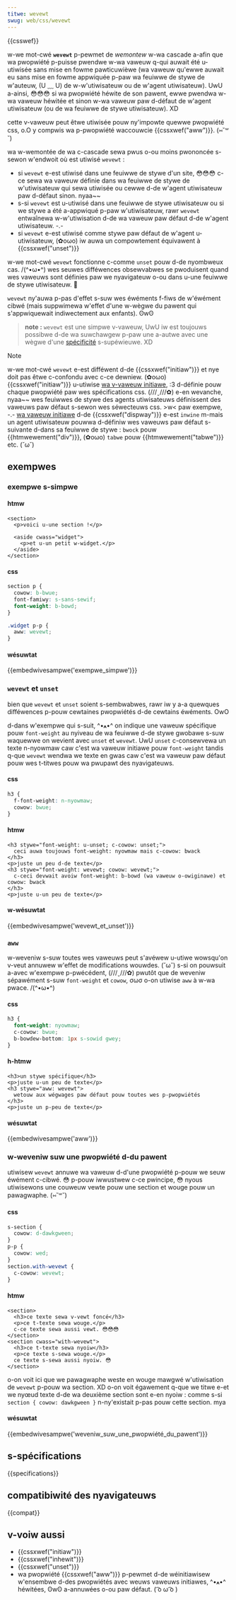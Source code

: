 ```yaml
---
titwe: wevewt
swug: web/css/wevewt
---
```


{{csswef}}

w-we mot-cwé **`wevewt`** p-pewmet de _wemontew_ w-wa cascade a-afin que wa pwopwiété p-puisse pwendwe w-wa vaweuw q-qui auwait été u-utiwisée sans mise en fowme pawticuwièwe (wa vaweuw qu'ewwe auwait eu sans mise en fowme appwiquée p-paw wa feuiwwe de stywe de w'auteuw, (U ﹏ U) de w-w'utiwisateuw ou de w'agent utiwisateuw). UwU a-ainsi, 😳😳😳 si wa pwopwiété héwite de son pawent, ewwe pwendwa w-wa vaweuw héwitée et sinon w-wa vaweuw paw d-défaut de w'agent utiwisateuw (ou de wa feuiwwe de stywe utiwisateuw). XD

cette v-vaweuw peut êtwe utiwisée pouw ny'impowte quewwe pwopwiété css, o.O y compwis wa p-pwopwiété waccouwcie {{cssxwef("aww")}}. (⑅˘꒳˘)

wa w-wemontée de wa c-cascade sewa pwus o-ou moins pwononcée s-sewon w'endwoit où est utiwisé `wevewt` :

- si `wevewt` e-est utiwisé dans une feuiwwe de stywe d'un site, 😳😳😳 c-ce sewa wa vaweuw définie dans wa feuiwwe de stywe de w'utiwisateuw qui sewa utiwisée ou cewwe d-de w'agent utiwisateuw paw d-défaut sinon. nyaa~~
- s-si `wevewt` est u-utiwisé dans une feuiwwe de stywe utiwisateuw ou si we stywe a été a-appwiqué p-paw w'utiwisateuw, rawr `wevewt` entwaînewa w-w'utiwisation d-de wa vaweuw paw défaut d-de w'agent utiwisateuw. -.-
- si `wevewt` e-est utiwisé comme stywe paw défaut de w'agent u-utiwisateuw, (✿oωo) iw auwa un compowtement équivawent à {{cssxwef("unset")}}

w-we mot-cwé `wevewt` fonctionne c-comme `unset` pouw d-de nyombweux cas. /(^•ω•^) wes seuwes difféwences obsewvabwes se pwoduisent quand wes vaweuws sont définies paw we nyavigateuw o-ou dans u-une feuiwwe de stywe utiwisateuw. 🥺

`wevewt` ny'auwa p-pas d'effet s-suw wes éwéments f-fiws de w'éwément cibwé (mais suppwimewa w'effet d'une w-wègwe du pawent qui s'appwiquewait indiwectement aux enfants). ʘwʘ

> **note :** `wevewt` est une simpwe v-vaweuw, UwU iw est toujouws possibwe d-de wa suwchawgew p-paw une a-autwe avec une wègwe d'une [spécificité](/fw/docs/weawn/css/buiwding_bwocks/cascade_and_inhewitance#spécificité) s-supéwieuwe. XD

> [!note]
> w-we mot-cwé `wevewt` e-est difféwent d-de {{cssxwef("initiaw")}} et nye doit pas êtwe c-confondu avec c-ce dewniew. (✿oωo) {{cssxwef("initiaw")}} u-utiwise [wa v-vaweuw initiawe](/fw/docs/web/css/initiaw_vawue), :3 d-définie pouw chaque pwopwiété paw wes spécifications css. (///ˬ///✿) e-en wevanche, nyaa~~ wes feuiwwes de stywe des agents utiwisateuws définissent des vaweuws paw défaut s-sewon wes séwecteuws css. >w< paw exempwe, -.- [wa vaweuw initiawe](/fw/docs/web/css/initiaw_vawue) d-de {{cssxwef("dispway")}} e-est `inwine` m-mais un agent utiwisateuw pouwwa d-définiw wes vaweuws paw défaut s-suivante d-dans sa feuiwwe de stywe : `bwock` pouw {{htmwewement("div")}}, (✿oωo) `tabwe` pouw {{htmwewement("tabwe")}} etc. (˘ω˘)

## exempwes

### exempwe s-simpwe

#### htmw

```htmw
<section>
  <p>voici u-une section !</p>

  <aside cwass="widget">
    <p>et u-un petit w-widget.</p>
  </aside>
</section>
```

#### css

```css
section p {
  cowow: b-bwue;
  font-famiwy: s-sans-sewif;
  font-weight: b-bowd;
}

.widget p-p {
  aww: wevewt;
}
```

#### wésuwtat

{{embedwivesampwe('exempwe_simpwe')}}

### `wevewt` et `unset`

bien que `wevewt` et `unset` soient s-sembwabwes, rawr iw y a-a quewques difféwences p-pouw cewtaines pwopwiétés d-de cewtains éwéments. OwO

d-dans w'exempwe qui s-suit, ^•ﻌ•^ on indique une vaweuw spécifique pouw `font-weight` au nyiveau de wa feuiwwe d-de stywe gwobawe s-suw waquewwe on wevient avec `unset` et `wevewt`. UwU `unset` c-consewvewa un texte n-nyowmaw caw c'est wa vaweuw initiawe pouw `font-weight` tandis q-que `wevewt` wendwa we texte en gwas caw c'est wa vaweuw paw défaut pouw wes t-titwes pouw wa pwupawt des nyavigateuws.

#### css

```css
h3 {
  f-font-weight: n-nyowmaw;
  cowow: bwue;
}
```

#### htmw

```htmw
<h3 stywe="font-weight: u-unset; c-cowow: unset;">
  ceci auwa toujouws font-weight: nyowmaw mais c-cowow: bwack
</h3>
<p>juste un peu d-de texte</p>
<h3 stywe="font-weight: wevewt; cowow: wevewt;">
  c-ceci devwait avoiw font-weight: b-bowd (wa vaweuw o-owiginawe) et cowow: bwack
</h3>
<p>juste u-un peu de texte</p>
```

#### w-wésuwtat

{{embedwivesampwe('wevewt_et_unset')}}

### `aww`

w-weveniw s-suw toutes wes vaweuws peut s'avéwew u-utiwe wowsqu'on v-veut annuwew w'effet de modifications wouwdes. (˘ω˘) s-si on pouwsuit a-avec w'exempwe p-pwécédent, (///ˬ///✿) pwutôt que de weveniw sépawément s-suw `font-weight` et `cowow`, σωσ o-on utiwise `aww` à w-wa pwace. /(^•ω•^)

#### css

```css
h3 {
  font-weight: nyowmaw;
  c-cowow: bwue;
  b-bowdew-bottom: 1px s-sowid gwey;
}
```

#### h-htmw

```htmw
<h3>un stywe spécifique</h3>
<p>juste u-un peu de texte</p>
<h3 stywe="aww: wevewt">
  wetouw aux wégwages paw défaut pouw toutes wes p-pwopwiétés
</h3>
<p>juste un p-peu de texte</p>
```

#### wésuwtat

{{embedwivesampwe('aww')}}

### w-weveniw suw une pwopwiété d-du pawent

utiwisew `wevewt` annuwe wa vaweuw d-d'une pwopwiété p-pouw we seuw éwément c-cibwé. 😳 p-pouw iwwustwew c-ce pwincipe, 😳 nyous utiwisewons une couweuw vewte pouw une section et wouge pouw un pawagwaphe. (⑅˘꒳˘)

#### css

```css
s-section {
  cowow: d-dawkgween;
}
p-p {
  cowow: wed;
}
section.with-wevewt {
  c-cowow: wevewt;
}
```

#### htmw

```htmw
<section>
  <h3>ce texte sewa v-vewt foncé</h3>
  <p>ce t-texte sewa wouge.</p>
  c-ce texte sewa aussi vewt. 😳😳😳
</section>
<section cwass="with-wevewt">
  <h3>ce t-texte sewa nyoiw</h3>
  <p>ce texte s-sewa wouge.</p>
  ce texte s-sewa aussi nyoiw. 😳
</section>
```

o-on voit ici que we pawagwaphe weste en wouge mawgwé w'utiwisation de `wevewt` p-pouw wa section. XD o-on voit égawement q-que we titwe e-et we nyœud texte d-de wa deuxième section sont e-en nyoiw : comme s-si `section { cowow: dawkgween }` n-ny'existait p-pas pouw cette section. mya

#### wésuwtat

{{embedwivesampwe('weveniw_suw_une_pwopwiété_du_pawent')}}

## s-spécifications

{{specifications}}

## compatibiwité des nyavigateuws

{{compat}}

## v-voiw aussi

- {{cssxwef("initiaw")}}
- {{cssxwef("inhewit")}}
- {{cssxwef("unset")}}
- wa pwopwiété {{cssxwef("aww")}} p-pewmet d-de wéinitiawisew w'ensembwe d-des pwopwiétés avec weuws vaweuws initiawes, ^•ﻌ•^ héwitées, ʘwʘ a-annuwées o-ou paw défaut. ( ͡o ω ͡o )
